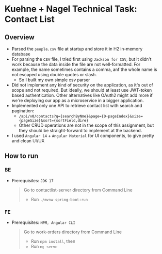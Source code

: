 # Kuehne + Nagel Technical Task: Contact List

## Overview

- Parsed the `people.csv` file at startup and store it in H2 in-memory database
- For parsing the csv file, I tried first using `Jackson for CSV`, but it didn't work because the data inside the file are not well-formatted. For example, the name sometimes contains a comma, anf the whole name is not escaped using double quotes or slash.
  - So I built my own simple csv parser
- Did not implement any kind of security on the application, as it's out of scope and not required. But ideally, we should at least use JWT-token based authentication. Other alternatives like OAuth2 might add more if we're deploying our app as a microservice in a bigger application.
- Implemented only one API to retrieve contact list with search and pagination: 
  - `/api/v0/contacts?q={searchByNme}&page={0-pageIndex}&size={pageSize}&sort={sortField,dire}`
  - Other CRUD operations are not in the scope of this assignment, but they should be straight-forward to implement at the backend.
- I used `Angular 14` + `Angular Material` for UI components, to give pretty and clean UI/UX

## How to run

### BE

-   Prerequisites: `JDK 17`
    > Go to contactlist-server directory from Command Line
    > -   Run `./mvnw spring-boot:run`

### FE

-   Prerequisites: `NPM, Angular CLI`
    > Go to work-orders directory from Command Line
    > -   Run `npm install`, then
    > -   Run `ng serve`
